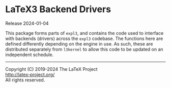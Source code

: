LaTeX3 Backend Drivers
======================

Release 2024-01-04

This package forms parts of `expl3`, and contains the code used to interface
with backends (drivers) across the `expl3` codebase. The functions here are
defined differently depending on the engine in use. As such, these are
distributed separately from `l3kernel` to allow this code to be updated
on an independent schedule.

-----

<p>Copyright (C) 2019-2024 The LaTeX Project <br />
<a href="http://latex-project.org/">http://latex-project.org/</a> <br />
All rights reserved.</p>
